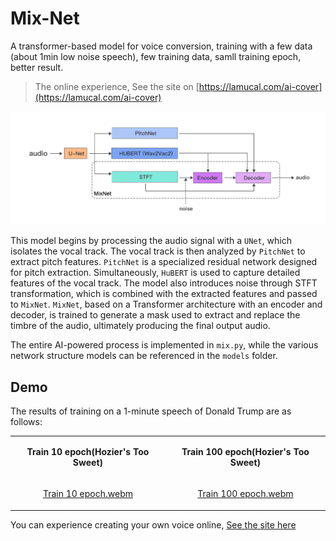 # Mix-Net

A transformer-based model for voice conversion, training with a few data (about 1min low noise speech), few training data, samll training epoch, better result.  

> The online experience, See the site on [https://lamucal.com/ai-cover](https://lamucal.com/ai-cover) 


<img src='./doc/image/net.png'  style="width: 950px;" >   

This model begins by processing the audio signal with a `UNet`, which isolates the vocal track. 
The vocal track is then analyzed by `PitchNet` to extract pitch features. `PitchNet` is a specialized 
residual network designed for pitch extraction. Simultaneously, `HuBERT` is used to 
capture detailed features of the vocal track. The model also introduces noise through STFT transformation, 
which is combined with the extracted features and passed to `MixNet`. `MixNet`, based on a Transformer 
architecture with an encoder and decoder, is trained to generate a mask used to extract and replace the 
timbre of the audio, ultimately producing the final output audio.

The entire AI-powered process is implemented in `mix.py`, while the various network structure 
models can be referenced in the `models` folder.   

## Demo
The results of training on a 1-minute speech of Donald Trump are as follows: 

<table>
<tr>
<td align="center">
  
**Train 10 epoch(Hozier's Too Sweet)**
  
</td>
<td align="center">
  
**Train 100 epoch(Hozier's Too Sweet)**
  
</td>
</tr>
<tr>
<td align="center">

[Train 10 epoch.webm](https://github.com/user-attachments/assets/992747d6-3e47-442c-ab63-0742c83933ee)

</td>
<td align="center">

[Train 100 epoch.webm](https://github.com/user-attachments/assets/877d2cae-d7b7-4355-807f-424ada7df3a1)

</td>
</tr>
</table>


You can experience creating your own voice online, [See the site here](https://lamucal.com/ai-cover)
